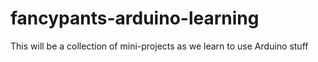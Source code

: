 # fancypants-arduino-learning
This will be a collection of mini-projects as we learn to use Arduino stuff
